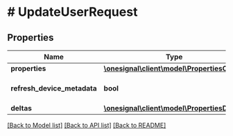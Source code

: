 # # UpdateUserRequest

## Properties

Name | Type | Description | Notes
------------ | ------------- | ------------- | -------------
**properties** | [**\onesignal\client\model\PropertiesObject**](PropertiesObject.md) |  | [optional]
**refresh_device_metadata** | **bool** |  | [optional] [default to false]
**deltas** | [**\onesignal\client\model\PropertiesDeltas**](PropertiesDeltas.md) |  | [optional]

[[Back to Model list]](../../README.md#models) [[Back to API list]](../../README.md#endpoints) [[Back to README]](../../README.md)
